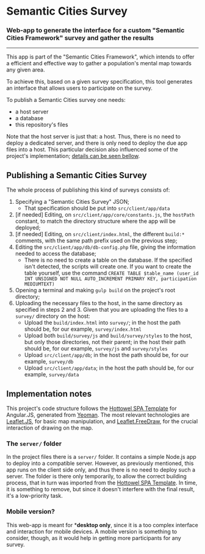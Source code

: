 # Semantic Cities Survey
### Web-app to generate the interface for a custom "Semantic Cities Framework" survey and gather the results
--------------

This app is part of the "Semantic Cities Framework", which intends to offer a efficient and effective way to gather a population's mental map towards any given area.

To achieve this, based on a given survey specification, this tool generates an interface that allows users to participate on the survey.

To publish a Semantic Cities survey one needs:

- a host server
- a database
- this repository's files

Note that the host server is just that: a host. Thus, there is no need to deploy a dedicated server, and there is only need to deploy the due app files into a host. This particular decision also influenced some of the project's implementation; [details can be seen bellow](#implementation-notes).

## Publishing a Semantic Cities Survey
The whole process of publishing this kind of surveys consists of:

1. Specifying a "Semantic Cities Survey" JSON;
    - That specification should be put into `src/client/app/data`
2. [if needed] Editing, on `src/client/app/core/constants.js`, the `hostPath` constant, to match the directory structure where the app will be deployed;
3. [if needed] Editing, on `src/client/index.html`, the different `build:*` comments, with the same path prefix used on the previous step;
4. Editing the `src/client/app/db/db-config.php` file, giving the information needed to access the database;
    - There is no need to create a table on the database. If the specified isn't detected, the scripts will create one. If you want to create the table yourself, use the command `CREATE TABLE $table_name (user_id INT UNSIGNED NOT NULL AUTO_INCREMENT PRIMARY KEY, participation MEDIUMTEXT)`
5. Opening a terminal and making `gulp build` on the project's root directory;
6. Uploading the necessary files to the host, in the same directory as specified in steps 2 and 3. Given that you are uploading the files to a `survey/` directory on the host:
    - Upload the `build/index.html` into `survey/`; in the host the path should be, for our example, `survey/index.html`
    - Upload both `build/survey/js` and `build/survey/styles` to the host, but only those directories, not their parent; in the host their path should be, for our example, `survey/js` and `survey/styles`
    - Upload `src/client/app/db`; in the host the path should be, for our example, `survey/db`
    - Upload `src/client/app/data`; in the host the path should be, for our example, `survey/data`

## Implementation notes
This project's code structure follows the [Hottowel SPA Template](https://github.com/johnpapa/generator-hottowel) for Angular.JS, generated from [Yeoman](http://yeoman.io/). The most relevant technologies are [Leaflet.JS](http://leafletjs.com/), for basic map manipulation, and [Leaflet.FreeDraw](https://github.com/Wildhoney/Leaflet.FreeDraw), for the crucial interaction of drawing on the map.

### The `server/` folder
In the project files there is a `server/` folder. It contains a simple Node.js app to deploy into a compatible server. However, as previously mentioned, this app runs on the client side only, and thus there is no need to deploy such a server. The folder is there only temporarily, to allow the correct building process, that in turn was imported from the [Hottowel SPA Template](https://github.com/johnpapa/generator-hottowel). In time, it is something to remove, but since it doesn't interfere with the final result, it's a low-priority task.

### Mobile version?
This web-app is meant for ***desktop only**, since it is a too complex interface and interaction for mobile devices. A mobile version is something to consider, though, as it would help in getting more participants for any survey.
